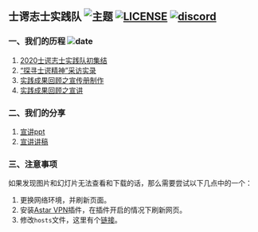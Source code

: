 ## 士谔志士实践队 ![主题](https://img.shields.io/badge/%E4%B8%BB%E9%A2%98-%E8%BF%BD%E5%BF%86%E6%9E%97%E8%80%81%E6%83%85%E6%80%80%EF%BC%8C%E4%BC%A0%E6%89%BF%E5%A3%AB%E8%B0%94%E7%B2%BE%E7%A5%9E-brightgreen) [![LICENSE](https://img.shields.io/github/license/gmm-z/shie)](https://github.com/gmm-z/shie/blob/master/LICENSE) [![discord](https://img.shields.io/badge/chat-on%20discord-7289da)](https://discord.gg/DwNzdGA) 

### 一、我们的历程 ![date](https://img.shields.io/badge/%E6%97%A5%E6%9C%9F-2020--07--16~2020--10--10-important)

1. [2020士谔志士实践队初集结](https://mp.weixin.qq.com/s/GNQUO6Mu3w7LjC2r3Sys_w)
2. [“探寻士谔精神”采访实录](https://mp.weixin.qq.com/s/N-KxlNJ0YZ0qTRjcdV-xiA)
3. [实践成果回顾之宣传册制作](https://mp.weixin.qq.com/s/gENXoXgllYabjjfprGKJXg)
4. [实践成果回顾之宣讲](https://mp.weixin.qq.com/s/HIk5Rsj4SVufHeZg1NtGtA)


### 二、我们的分享

1. [宣讲ppt](https://github.com/gmm-z/shie/blob/master/SOURCE/%E5%A3%AB%E8%B0%94%E5%BF%97%E5%A3%AB%E5%AE%9E%E8%B7%B5%E9%98%9F%E5%AE%A3%E8%AE%B2.pptx)
2. [宣讲讲稿](https://github.com/gmm-z/shie/blob/master/SOURCE/%E5%A3%AB%E8%B0%94%E5%BF%97%E5%A3%AB%E5%AE%9E%E8%B7%B5%E9%98%9F%E5%AE%A3%E8%AE%B2%E8%AE%B2%E7%A8%BF.md)

### 三、注意事项

如果发现图片和幻灯片无法查看和下载的话，那么需要尝试以下几点中的一个：

1. 更换网络环境，并刷新页面。
2. 安装[Astar VPN](https://www.chajianmi.com/topic/jajilbjjinjmgcibalaakngmkilboobh)插件，在插件开启的情况下刷新网页。
3. 修改`hosts`文件，这里有个[链接](https://blog.csdn.net/qq_38232598/article/details/91346392)。
